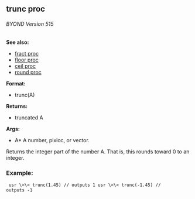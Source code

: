 ## trunc proc 
###### BYOND Version 515
**See also:**
*   [fract proc](/proc/fract)
*   [floor proc](/proc/floor)
*   [ceil proc](/proc/ceil)
*   [round proc](/proc/round)
<!-- -->
**Format:**
*   trunc(A)
<!-- -->
**Returns:**
*   truncated A
<!-- -->
**Args:**
*   A* A number, pixloc, or vector.


Returns the integer part of the number A. That is, this rounds
toward 0 to an integer.
### Example:

```
 usr \<\< trunc(1.45) // outputs 1 usr \<\< trunc(-1.45) //
outputs -1 
```
